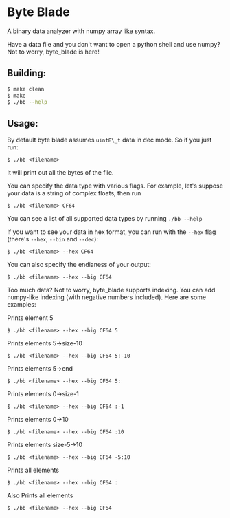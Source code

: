 # Byte Blade
A binary data analyzer with numpy array like syntax.

Have a data file and you don't want to open a python shell and use numpy? Not to worry, byte\_blade is here!

## Building:
```sh
$ make clean
$ make
$ ./bb --help
```

## Usage:
By default byte blade assumes `uint8\_t` data in dec mode. So if you just run:
```
$ ./bb <filename>
```

It will print out all the bytes of the file.

You can specify the data type with various flags. For example, let's suppose your data is a string of complex floats, then run

```
$ ./bb <filename> CF64
```

You can see a list of all supported data types by running `./bb --help`

If you want to see your data in hex format, you can run with the `--hex` flag (there's `--hex`, `--bin` and `--dec`):

```
$ ./bb <filename> --hex CF64
```

You can also specify the endianess of your output:

```
$ ./bb <filename> --hex --big CF64
```

Too much data? Not to worry, byte\_blade supports indexing. You can add numpy-like indexing (with negative numbers included). Here are some examples:

Prints element 5
```
$ ./bb <filename> --hex --big CF64 5
```

Prints elements 5-\>size-10
```
$ ./bb <filename> --hex --big CF64 5:-10
```

Prints elements 5-\>end
```
$ ./bb <filename> --hex --big CF64 5:
```

Prints elements 0-\>size-1
```
$ ./bb <filename> --hex --big CF64 :-1
```

Prints elements 0-\>10
```
$ ./bb <filename> --hex --big CF64 :10
```

Prints elements size-5-\>10
```
$ ./bb <filename> --hex --big CF64 -5:10
```

Prints all elements
```
$ ./bb <filename> --hex --big CF64 :
```

Also Prints all elements
```
$ ./bb <filename> --hex --big CF64
```
